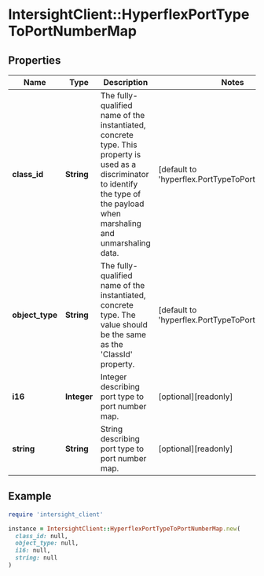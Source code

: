 # IntersightClient::HyperflexPortTypeToPortNumberMap

## Properties

| Name | Type | Description | Notes |
| ---- | ---- | ----------- | ----- |
| **class_id** | **String** | The fully-qualified name of the instantiated, concrete type. This property is used as a discriminator to identify the type of the payload when marshaling and unmarshaling data. | [default to &#39;hyperflex.PortTypeToPortNumberMap&#39;] |
| **object_type** | **String** | The fully-qualified name of the instantiated, concrete type. The value should be the same as the &#39;ClassId&#39; property. | [default to &#39;hyperflex.PortTypeToPortNumberMap&#39;] |
| **i16** | **Integer** | Integer describing port type to port number map. | [optional][readonly] |
| **string** | **String** | String describing port type to port number map. | [optional][readonly] |

## Example

```ruby
require 'intersight_client'

instance = IntersightClient::HyperflexPortTypeToPortNumberMap.new(
  class_id: null,
  object_type: null,
  i16: null,
  string: null
)
```

